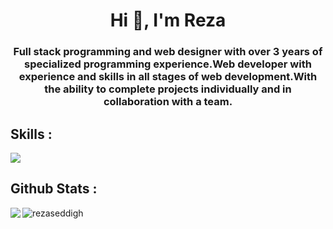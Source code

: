 <h1 align="center">Hi 👋, I'm Reza</h1>
<h3 align="center">Full stack programming and web designer with over 3 years of specialized programming experience.Web developer with experience and skills in  all stages of web development.With the ability to complete projects individually and in collaboration  with a team.</h3>



## Skills :

<p align="left">
  <a href="https://skillicons.dev">
    <img src="https://skillicons.dev/icons?i=php,laravel,html,css,bootstrap,git,github," />
  </a>
</p>


## Github Stats :

<img align="left" src="https://github-readme-stats.vercel.app/api?username=RezaSeddigh&show_icons=true&theme=radical"/>
<img align="left" src="https://github-readme-stats.vercel.app/api/top-langs?username=rezaseddigh&show_icons=true&locale=en&layout=compact" alt="rezaseddigh" /> 







